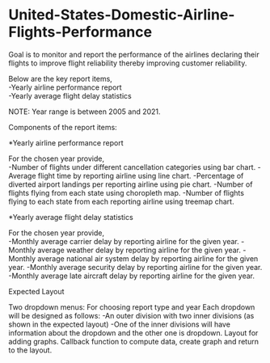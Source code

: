 # United-States-Domestic-Airline-Flights-Performance

Goal is to monitor and report the performance of the airlines declaring their flights to improve flight reliability thereby improving customer reliability. 

Below are the key report items,  
-Yearly airline performance report  
-Yearly average flight delay statistics 

NOTE: Year range is between 2005 and 2021. 

Components of the report items:

*Yearly airline performance report 

For the chosen year provide,  
-Number of flights under different cancellation categories using bar chart. 
-Average flight time by reporting airline using line chart. 
-Percentage of diverted airport landings per reporting airline using pie chart. 
-Number of flights flying from each state using choropleth map. 
-Number of flights flying to each state from each reporting airline using treemap chart. 

*Yearly average flight delay statistics  

For the chosen year provide,  
-Monthly average carrier delay by reporting airline for the given year. 
-Monthly average weather delay by reporting airline for the given year. 
-Monthly average national air system delay by reporting airline for the given year. 
-Monthly average security delay by reporting airline for the given year. 
-Monthly average late aircraft delay by reporting airline for the given year.


Expected Layout

Two dropdown menus: For choosing report type and year
Each dropdown will be designed as follows:
-An outer division with two inner divisions (as shown in the expected layout)
-One of the inner divisions will have information about the dropdown and the other one is dropdown.
Layout for adding graphs.
Callback function to compute data, create graph and return to the layout.

